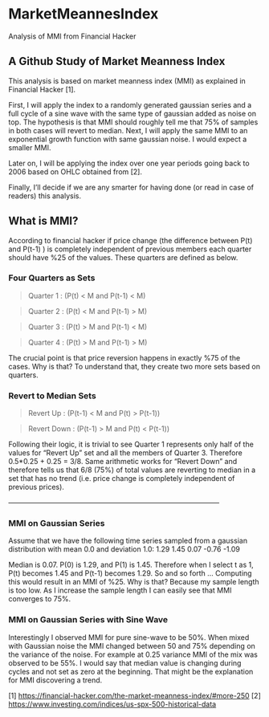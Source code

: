# MarketMeannesIndex
Analysis of MMI from Financial Hacker

## A Github Study of Market Meanness Index
This analysis is based on market meanness index (MMI) as explained in Financial Hacker [1].

First, I will apply the index to a randomly generated gaussian series and a full cycle of a sine wave with the same type of gaussian added as noise on top. The hypothesis is that MMI should roughly tell me that 75% of samples in both cases will revert to median. Next, I will apply the same MMI to an exponential growth function with same gaussian noise. I would expect a smaller MMI.

Later on, I will be applying the index over one year periods going back to 2006 based on OHLC obtained from [2].

Finally, I’ll decide if we are any smarter for having done (or read in case of readers) this analysis.

## What is MMI?
According to financial hacker if price change (the difference between P(t) and P(t-1) ) is completely independent of previous members each quarter should have %25 of the values. These quarters are defined as below.

### Four Quarters as Sets
	
> Quarter 1		: (P(t) < M and P(t-1) < M)  
	
> Quarter 2		: (P(t) < M and P(t-1) > M)  
	
> Quarter 3		: (P(t) > M and P(t-1) < M)  
	
> Quarter 4		: (P(t) > M and P(t-1) > M)

The crucial point is that price reversion happens in exactly %75 of the cases. Why is that? To understand that, they create two more sets based on quarters.

### Revert to Median Sets
> Revert Up	: (P(t-1) < M and P(t) > P(t-1)) 	

> Revert Down	: (P(t-1) > M and P(t) < P(t-1))

Following their logic, it is trivial to see Quarter 1 represents only half of the values for “Revert Up” set and all the members of Quarter 3. Therefore 0.5*0.25 + 0.25 = 3/8. Same arithmetic works for “Revert Down” and therefore tells us that 6/8 (75%) of total values are reverting to median in a set that has no trend (i.e. price change is completely independent of previous prices).


——————————————————————————————
### MMI on Gaussian Series
Assume that we have the following time series sampled from a gaussian distribution with mean 0.0 and deviation 1.0:
1.29 1.45 0.07 -0.76 -1.09 

Median is 0.07. P(0) is 1.29, and P(1) is 1.45. Therefore when I select t as 1, P(t) becomes 1.45 and P(t-1) becomes 1.29. So and so forth … Computing this would result in an MMI of %25. Why is that? Because my sample length is too low. As I increase the sample length I can easily see that MMI converges to 75%.

### MMI on Gaussian Series with Sine Wave
Interestingly I observed MMI for pure sine-wave to be 50%. When mixed with Gaussian noise the MMI changed between 50 and 75% depending on the variance of the noise. For example at 0.25 variance MMI of the mix was observed to be 55%. I would say that median value is changing during cycles and not set as zero at the beginning. That might be the explanation for MMI discovering a trend.

[1] https://financial-hacker.com/the-market-meanness-index/#more-250
[2] https://www.investing.com/indices/us-spx-500-historical-data
